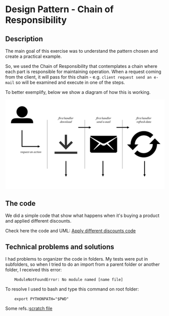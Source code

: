 # Design Pattern - Chain of Responsibility #

## Description ## 

The main goal of this exercise was to understand the pattern chosen and create a practical example.

So, we used the Chain of Responsibility that contemplates a chain where each part is responsible for maintaining operation. 
When a request coming from the client, it will pass for this chain - e.g. `client request send an e-mail` so will be examined and execute in one of the steps.

To better exemplify, below we show a diagram of how this is working.

![General example](img/general_example.jpg)

## The code ## 

We did a simple code that show what happens when it's buying a product and applied different discounts.

Check here the code and UML: [Apply different discounts code](cart-code/)

## Technical problems and solutions ##

I had problems to organizer the code in folders. My tests were put in subfolders, so when I tried to do an import from a parent folder or another folder, I received this error:

```
    ModuleNotFoundError: No module named [name file]
```

To resolve I used to bash and type this command on root folder: 

``` 
    export PYTHONPATH="$PWD"
```

Some refs.:[scratch file](scratch)
